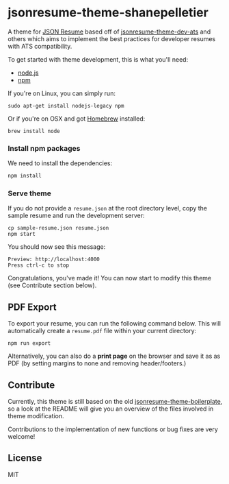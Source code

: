 # jsonresume-theme-shanepelletier

A theme for [JSON Resume](http://jsonresume.org/) based off of [jsonresume-theme-dev-ats](https://www.npmjs.com/package/jsonresume-theme-dev-ats) and others which aims to implement the best practices for developer resumes with ATS compatibility.

To get started with theme development, this is what you'll need:

- [node.js](http://howtonode.org/how-to-install-nodejs)
- [npm](http://howtonode.org/introduction-to-npm)

If you're on Linux, you can simply run:

```
sudo apt-get install nodejs-legacy npm
```

Or if you're on OSX and got [Homebrew](http://brew.sh/) installed:

```
brew install node
```


### Install npm packages

We need to install the dependencies:

```bash
npm install
```

### Serve theme

If you do not provide a `resume.json` at the root directory level, copy the sample resume and run the development server:

```
cp sample-resume.json resume.json
npm start
```

You should now see this message:

```
Preview: http://localhost:4000
Press ctrl-c to stop
```

Congratulations, you've made it! You can now start to modify this theme (see Contribute section below).

## PDF Export
To export your resume, you can run the following command below. This will automatically create a `resume.pdf` file within your current directory:

```
npm run export
```

Alternatively, you can also do a **print page** on the browser and save it as as PDF (by setting margins to none and removing header/footers.)

## Contribute

Currently, this theme is still based on the old [jsonresume-theme-boilerplate](https://github.com/jsonresume/jsonresume-theme-boilerplate), so a look at the README will give you an overview of the files involved in theme modification.

Contributions to the implementation of new functions or bug fixes are very welcome!

## License

MIT
